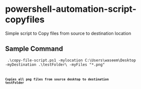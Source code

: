 # powershell-automation-script-copyfiles
Simple script to Copy files from source to destination location

## Sample Command

<code> .\copy-file-script.ps1 -mylocation C:\Users\waseem\Desktop -myDestination .\testFolder\ -myFiles "*.png"<code/>
  
**Copies all png files from source desktop to destination testFolder**
